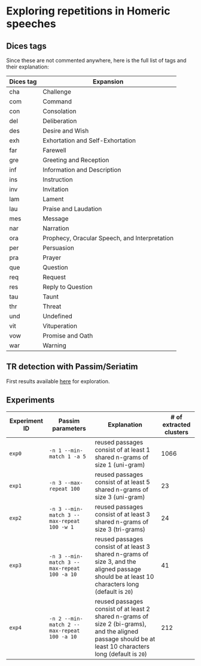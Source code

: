 # Exploring repetitions in Homeric speeches

## Dices tags

Since these are not commented anywhere, here is the full list of tags and their explanation:

| Dices tag      | Expansion |
| ----------- | ----------- |
| cha         | Challenge |
| com | Command |
| con | Consolation|
| del | Deliberation|
| des | Desire and Wish|
| exh | Exhortation and Self-Exhortation|
| far | Farewell|
| gre | Greeting and Reception|
| inf | Information and Description|
| ins | Instruction|
| inv | Invitation |
| lam | Lament |
| lau | Praise and Laudation |
| mes | Message|
| nar | Narration|
| ora | Prophecy, Oracular Speech, and Interpretation|
| per | Persuasion|
| pra | Prayer|
| que | Question|
| req | Request|
| res | Reply to Question|
| tau | Taunt|
| thr | Threat|
| und | Undefined|
| vit | Vituperation|
| vow | Promise and Oath|
| war | Warning|

## TR detection with Passim/Seriatim

First results available [here](https://docs.google.com/spreadsheets/d/1Aa0YiP9nzp-58UZ6u1dtRxNCAxoCdroQuWEhGIcZfoI/edit#gid=928319534) for exploration. 

## Experiments

| Experiment ID     | Passim parameters | Explanation  | \# of extracted clusters |
| ----------- | ----------- |----------|------------|
| `exp0`      | `-n 1 --min-match 1 -a 5` | reused passages consist of at least 1 shared n-grams of size 1 (uni-gram) | 1066 |
| `exp1`| `-n 3 --max-repeat 100`|reused passages consist of at least 5 shared n-grams of size 3 (uni-gram)|23|
| `exp2`|`-n 3 --min-match 3 --max-repeat 100 -w 1`|reused passages consist of at least 3 shared n-grams of size 3 (tri-grams)|24|
| `exp3`|`-n 3 --min-match 3 --max-repeat 100 -a 10`|reused passages consist of at least 3 shared n-grams of size 3, and the aligned passage should be at least 10 characters long (default is `20`)|41|
| `exp4`|`-n 2 --min-match 2 --max-repeat 100 -a 10`|reused passages consist of at least 2 shared n-grams of size 2 (bi-grams), and the aligned passage should be at least 10 characters long (default is `20`)|212|
